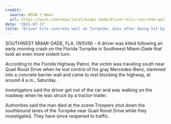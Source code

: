 ```yaml
---
credit:
  source: WSVN 7 News
  url: https://wsvn.com/news/local/miami-dade/driver-hits-concrete-wall-on-turnpike-dies-after-being-hit-by-truck/
date: '2021-07-17'
title: "Driver hits concrete wall on Turnpike, dies after being hit by truck"
---
```

SOUTHWEST MIAMI-DADE, FLA. (WSVN) - A driver was killed following an early morning crash on the Florida Turnpike in Southwest Miami-Dade that took an even more violent turn.

According to the Florida Highway Patrol, the victim was traveling south near Quail Roost Drive when he lost control of his gray Mercedes-Benz, slammed into a concrete barrier wall and came to rest blocking the highway, at around 4 a.m., Saturday.

Investigators said the driver got out of the car and was walking on the roadway when he was struck by a tractor-trailer.

Authorities said the man died at the scene.Troopers shut down the southbound lanes of the Turnpike near Quail Roost Drive while they investigated. They have since reopened to traffic.
